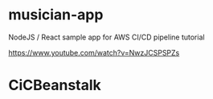 # musician-app
NodeJS / React sample app for AWS CI/CD pipeline tutorial

https://www.youtube.com/watch?v=NwzJCSPSPZs
# CiCBeanstalk
